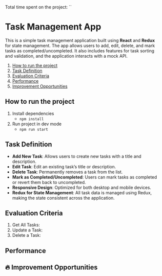 Total time spent on the project: ``

# Task Management App

This is a simple task management application built using **React** and **Redux** for state management. The app allows users to add, edit, delete, and mark tasks as completed/uncompleted. It also includes features for task sorting and validation, and the application interacts with a mock API.

1. [How to run the project](#How-to-run-the-project)
2. [Task Definition](#Task-Definition)
3. [Evaluation Criteria](#Evaluation-Criteria)
4. [Performance](#Performance)
5. [Improvement Opportunities](#Improvement-Opportunities)

## How to run the project

1. Install dependencies
   - `npm install`
2. Run project in dev mode
   - `npm run start`

## Task Definition

- **Add New Task**: Allows users to create new tasks with a title and description.
- **Edit Task**: Edit an existing task’s title or description.
- **Delete Task**: Permanently removes a task from the list.
- **Mark as Completed/Uncompleted**: Users can mark tasks as completed or revert them back to uncompleted.
- **Responsive Design**: Optimized for both desktop and mobile devices.
- **Redux for State Management**: All task data is managed using Redux, making the state consistent across the application.


## Evaluation Criteria

1. Get All Tasks:
2. Update a Task:
3. Delete a Task:


## Performance

## 🔥 Improvement Opportunities

